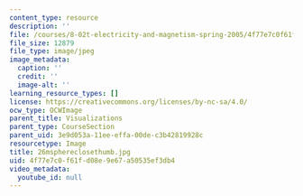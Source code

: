 ```yaml
---
content_type: resource
description: ''
file: /courses/8-02t-electricity-and-magnetism-spring-2005/4f77e7c0f61fd08e9e67a50535ef3db4_26msphereclosethumb.jpg
file_size: 12879
file_type: image/jpeg
image_metadata:
  caption: ''
  credit: ''
  image-alt: ''
learning_resource_types: []
license: https://creativecommons.org/licenses/by-nc-sa/4.0/
ocw_type: OCWImage
parent_title: Visualizations
parent_type: CourseSection
parent_uid: 3e9d053a-11ee-effa-00de-c3b42819928c
resourcetype: Image
title: 26msphereclosethumb.jpg
uid: 4f77e7c0-f61f-d08e-9e67-a50535ef3db4
video_metadata:
  youtube_id: null
---
```


